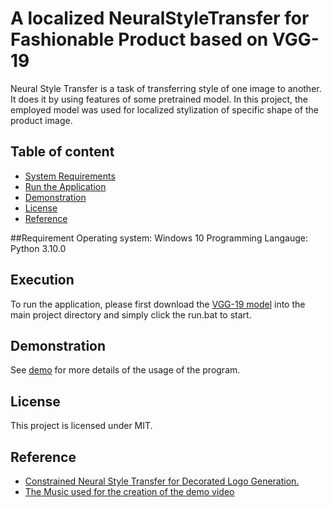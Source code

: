 A localized NeuralStyleTransfer for Fashionable Product based on VGG-19
======================

Neural Style Transfer is a task of transferring style
of one image to another. It does it by using features of some pretrained model.
In this project, the employed model was used for localized stylization of specific shape
of the product image.

## Table of content

- [System Requirements](#Requirement)
- [Run the Application](#Execution)
- [Demonstration](#Demonstration)
- [License](#license)
- [Reference](#Reference)

##Requirement
Operating system: Windows 10
Programming Langauge: Python 3.10.0

## Execution
To run the application, please first download the [VGG-19 model](https://drive.google.com/open?id=1iF4oKdb-5-45AAmGIwaJyMNcjI9xJZ2i) into the main project directory and simply click the run.bat to start.

## Demonstration 

See [demo](https://mega.nz/file/xT8wnKZS#i7zze-32p64E8Ede1TBmBZ5hHZAAbaKdeSIIcCEjIVg) for more details of the usage of the program.

## License

This project is licensed under MIT.

## Reference

* [Constrained Neural Style Transfer for Decorated Logo Generation.](https://github.com/gttugsuu/Constrained-Neural-Style-Transfer-for-Decorated-Logo-Generation)
* [The Music used for the creation of the demo video](https://imperss.bandcamp.com/track/reflection)
